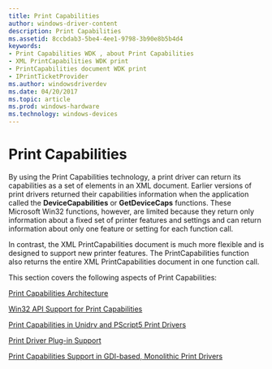 ```yaml
---
title: Print Capabilities
author: windows-driver-content
description: Print Capabilities
ms.assetid: 8ccbdab3-5be4-4ee1-9798-3b90e8b5b4d4
keywords:
- Print Capabilities WDK , about Print Capabilities
- XML PrintCapabilities WDK print
- PrintCapabilities document WDK print
- IPrintTicketProvider
ms.author: windowsdriverdev
ms.date: 04/20/2017
ms.topic: article
ms.prod: windows-hardware
ms.technology: windows-devices
---
```


# Print Capabilities


By using the Print Capabilities technology, a print driver can return its capabilities as a set of elements in an XML document. Earlier versions of print drivers returned their capabilities information when the application called the **DeviceCapabilities** or **GetDeviceCaps** functions. These Microsoft Win32 functions, however, are limited because they return only information about a fixed set of printer features and settings and can return information about only one feature or setting for each function call.

In contrast, the XML PrintCapabilities document is much more flexible and is designed to support new printer features. The PrintCapabilities function also returns the entire XML PrintCapabilities document in one function call.

This section covers the following aspects of Print Capabilities:

[Print Capabilities Architecture](print-capabilities-architecture.md)

[Win32 API Support for Print Capabilities](win32-api-support-for-print-capabilities.md)

[Print Capabilities in Unidrv and PScript5 Print Drivers](print-capabilities-in-unidrv-and-pscript5-print-drivers.md)

[Print Driver Plug-in Support](print-driver-plug-in-support.md)

[Print Capabilities Support in GDI-based, Monolithic Print Drivers](print-capabilities-support-in-gdi-based--monolithic-print-drivers.md)

 

 




